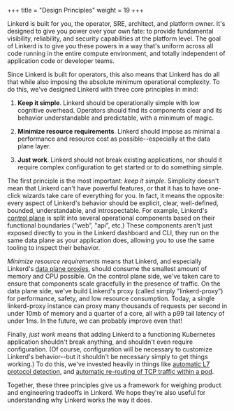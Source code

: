 +++
title = "Design Principles"
weight = 19
+++

Linkerd is built for you, the operator, SRE, architect, and platform owner.
It's designed to give you power over your own fate: to provide fundamental
visibility, reliability, and security capabilities at the platform level. The
goal of Linkerd is to give you these powers in a way that's uniform across all
code running in the entire compute environment, and totally independent of
application code or developer teams.

Since Linkerd is built for operators, this also means that Linkerd has do all
that while also imposing the absolute minimum operational complexity. To do
this, we've designed Linkerd with three core principles in mind:

1. **Keep it simple**. Linkerd should be operationally simple with low
cognitive overhead. Operators should find its components clear and its behavior
understandable and predictable, with a minimum of magic.

2. **Minimize resource requirements**. Linkerd should impose as minimal a
performance and resource cost as possible--especially at the data plane layer.

3. **Just work**. Linkerd should not break existing applications, nor should it
require complex configuration to get started or to do something simple.

The first principle is the most important: _keep it simple_. Simplicity doesn't
mean that Linkerd can't have powerful features, or that it has to have
one-click wizards take care of everything for you. In fact, it means the
opposite: every aspect of Linkerd's behavior should be explicit, clear,
well-defined, bounded, understandable, and introspectable. For example,
Linkerd's [control plane](/2/reference/architecture/#control-plane) is split
into several operational components based on their functional boundaries ("web”,
"api”, etc.) These components aren't just exposed directly to you in the Linkerd
dashboard and CLI, they run on the same data plane as your application does,
allowing you to use the same tooling to inspect their behavior.

_Minimize resource requirements_ means that Linkerd, and especially Linkerd's
[data plane proxies](/2/reference/architecture/#data-plane), should consume the smallest amount of
memory and CPU possible. On the control plane side, we've taken care to ensure
that components scale gracefully in the presence of traffic. On the data plane
side, we've build Linkerd's proxy (called simply "linkerd-proxy”) for
performance, safety, and low resource consumption. Today, a single linkerd-proxy
instance can proxy many thousands of requests per second in under 10mb of memory
and a quarter of a core, all with a p99 tail latency of under 1ms. In the
future, we can probably improve even that!

Finally, _just work_ means that adding Linkerd to a functioning Kubernetes
application shouldn't break anything, and shouldn't even require configuration.
(Of course, configuration will be necessary to customize Linkerd's behavior--but
it shouldn't be necessary simply to get things working.) To do this, we've
invested heavily in things like [automatic L7 protocol
detection](/2/features/protocol-detection/), and [automatic re-routing of TCP
traffic within a pod](/2/features/proxy-injection/).

Together, these three principles give us a framework for weighing product and
engineering tradeoffs in Linkerd. We hope they're also useful for understanding
why Linkerd works the way it does.
